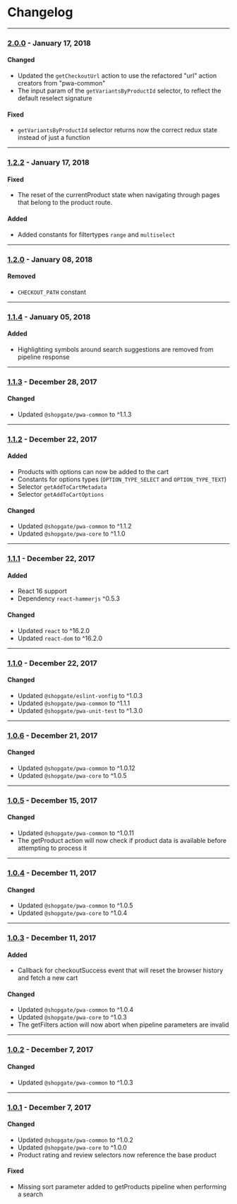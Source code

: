
# Changelog

---

### [2.0.0](https://github.com/shopgate/pwa-common-commerce/compare/v1.2.2...v2.0.0) - January 17, 2018
#### Changed
- Updated the `getCheckoutUrl` action to use the refactored "url" action creators from "pwa-common"
- The input param of the `getVariantsByProductId` selector, to reflect the default reselect signature

#### Fixed
- `getVariantsByProductId` selector returns now the correct redux state instead of just a function

---

### [1.2.2](https://github.com/shopgate/pwa-common-commerce/compare/v1.2.1...v1.2.2) - January 17, 2018
#### Fixed
- The reset of the currentProduct state when navigating through pages that belong to the product route.

#### Added
- Added constants for filtertypes `range` and `multiselect`


---

### [1.2.0](https://github.com/shopgate/pwa-common-commerce/compare/v1.1.4...v1.2.0) - January 08, 2018

#### Removed
- `CHECKOUT_PATH` constant

---

### [1.1.4](https://github.com/shopgate/pwa-common-commerce/compare/v1.1.3...v1.1.4) - January 05, 2018

#### Added
- Highlighting symbols around search suggestions are removed from pipeline response

---

### [1.1.3](https://github.com/shopgate/pwa-common-commerce/compare/v1.1.2...v1.1.3) - December 28, 2017

#### Changed
- Updated `@shopgate/pwa-common` to ^1.1.3

---

### [1.1.2](https://github.com/shopgate/pwa-common-commerce/compare/v1.1.1...v1.1.2) - December 22, 2017

#### Added
- Products with options can now be added to the cart
- Constants for options types (`OPTION_TYPE_SELECT` and `OPTION_TYPE_TEXT`)
- Selector `getAddToCartMetadata`
- Selector `getAddToCartOptions `

#### Changed
- Updated `@shopgate/pwa-common` to ^1.1.2
- Updated `@shopgate/pwa-core` to ^1.1.0

---

### [1.1.1](https://github.com/shopgate/pwa-common-commerce/compare/v1.1.0...v1.1.1) - December 22, 2017

#### Added
- React 16 support
- Dependency `react-hammerjs` ^0.5.3

#### Changed
- Updated `react` to ^16.2.0
- Updated `react-dom` to ^16.2.0

---

### [1.1.0](https://github.com/shopgate/pwa-common-commerce/compare/v1.0.6...v1.1.0) - December 22, 2017

#### Changed
- Updated `@shopgate/eslint-vonfig` to ^1.0.3
- Updated `@shopgate/pwa-common` to ^1.1.1
- Updated `@shopgate/pwa-unit-test` to ^1.3.0

---

### [1.0.6](https://github.com/shopgate/pwa-common-commerce/compare/v1.0.5...v1.0.6) - December 21, 2017

#### Changed
- Updated `@shopgate/pwa-common` to ^1.0.12
- Updated `@shopgate/pwa-core` to ^1.0.5

---

### [1.0.5](https://github.com/shopgate/pwa-common-commerce/compare/v1.0.4...v1.0.5) - December 15, 2017

#### Changed
- Updated `@shopgate/pwa-common` to ^1.0.11
- The getProduct action will now check if product data is available before attempting to process it

---

### [1.0.4](https://github.com/shopgate/pwa-common-commerce/compare/v1.0.3...v1.0.4) - December 11, 2017

#### Changed
- Updated `@shopgate/pwa-common` to ^1.0.5
- Updated `@shopgate/pwa-core` to ^1.0.4

---

### [1.0.3](https://github.com/shopgate/pwa-common-commerce/compare/v1.0.2...v1.0.3) - December 11, 2017

#### Added
- Callback for checkoutSuccess event that will reset the browser history and fetch a new cart

#### Changed
- Updated `@shopgate/pwa-common` to ^1.0.4
- Updated `@shopgate/pwa-core` to ^1.0.3
- The getFilters action will now abort when pipeline parameters are invalid

---

### [1.0.2](https://github.com/shopgate/pwa-common-commerce/compare/v1.0.1...v1.0.2) - December 7, 2017

#### Changed
- Updated `@shopgate/pwa-common` to ^1.0.3

---

### [1.0.1](https://github.com/shopgate/pwa-common-commerce/compare/v1.0.0...v1.0.1) - December 7, 2017

#### Changed
- Updated `@shopgate/pwa-common` to ^1.0.2
- Updated `@shopgate/pwa-core` to ^1.0.0
- Product rating and review selectors now reference the base product

#### Fixed
- Missing sort parameter added to getProducts pipeline when performing a search
